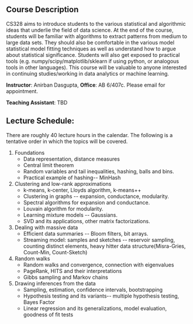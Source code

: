 ## Course Description
CS328 aims to introduce students to the various statistical and algorithmic ideas that underlie the field of data science.  At the end of the course,  students will be familiar with algorithms to extract patterns from medium to large data sets. They should also be comfortable in the various model statistical model fitting techniques as well as understand how to argue about statistical significance. Students will also get exposed to practical tools (e.g. numpy/scipy/matplotlib/sklearn if using python, or analogous tools in other languages). This course will be valuable to anyone interested in continuing studies/working in data analytics or machine learning. 

**Instructor**: Anirban Dasgupta, **Office**: AB 6/407c. Please email for appointment. 

**Teaching Assistant**:  TBD

## Lecture Schedule:
There are roughly 40 lecture hours in the calendar. The following is a tentative order in which the topics will be covered. 

1. Foundations
     - Data representation, distance measures
     - Central limit theorem
     - Random variables and tail inequalities, hashing, balls and bins.
     - Practical example of hashing-- MinHash
2. Clustering and low-rank approximations
     - k-means, k-center, Lloyds algorithm, k-means++
     - Clustering in graphs -- expansion, conductance, modularity.  
     - Spectral algorithms for expansion and conductance. 
     - Louvain algorithm for modularity.
     - Learning mixture models -- Gaussians.
     - SVD and its applications, other matrix factorizations.
3. Dealing with massive data
   - Efficient data summaries -- Bloom filters, bit arrays.
   - Streaming model: samples and sketches -- reservoir sampling, counting distinct elements, heavy hitter data structure(Misra-Gries, Count-Min, Count-Sketch)
4. Random walks
   - Random walks and convergence, connection with eigenvalues
   - PageRank, HITS and their interpretations
   - Gibbs sampling and Markov chains
5. Drawing inferences from the data
   - Sampling, estimation, confidence intervals, bootstrapping
   - Hypothesis testing and its variants-- multiple hypothesis testing, Bayes Factor
   - Linear regression and its generalizations, model evaluation, goodness of fit tests